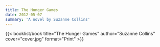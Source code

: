 ```yaml
---
title: The Hunger Games
date: 2012-05-07
summary: 'A novel by Suzanne Collins'
---
```


{{< booklist/book
title="The Hunger Games"
author="Suzanne Collins"
cover="cover.jpg"
format="Print" >}}
